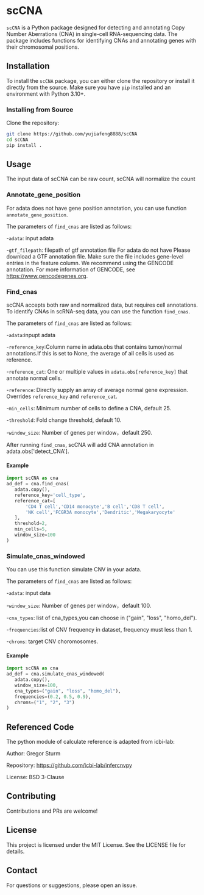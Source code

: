 # scCNA
`scCNA` is a Python package designed for detecting and annotating Copy Number Aberrations (CNA) in single-cell RNA-sequencing data. The package includes functions for identifying CNAs and annotating genes with their chromosomal positions.

## Installation

To install the `scCNA` package, you can either clone the repository or install it directly from the source. Make sure you have `pip` installed and an environment with Python 3.10+.

### Installing from Source

Clone the repository:

```bash
git clone https://github.com/yujiafeng8888/scCNA
cd scCNA
pip install .
```
## Usage

The input data of scCNA can be raw count, scCNA will normalize the count
### Annotate_gene_position

For adata does not have gene position annotation, you can use function `annotate_gene_position`.

The parameters of `find_cnas` are listed as follows:

-`adata`: input adata

-`gtf_filepath`: filepath of gtf annotation file
For adata do not have Please download a GTF annotation file. Make sure the file includes gene-level entries in the feature column. We recommend using the GENCODE annotation. For more information of GENCODE, see https://www.gencodegenes.org.

### Find_cnas
scCNA accepts both raw and normalized data, but requires cell annotations.
To identify CNAs in scRNA-seq data, you can use the function `find_cnas`.

The parameters of `find_cnas` are listed as follows:

-`adata`:inpupt adata

-`reference_key`:Column name in adata.obs that contains tumor/normal annotations.If this is set to None, the average of all cells is used as reference.

-`reference_cat`: One or multiple values in `adata.obs[reference_key]` that annotate normal cells.

-`reference`: Directly supply an array of average normal gene expression. Overrides `reference_key` and `reference_cat`.

-`min_cells`: Minimum number of cells to define a CNA, default 25.

-`threshold`: Fold change threshold, default 10.

-`window_size`: Number of genes per window，default 250.

After running `find_cnas`, scCNA will add CNA annotation in adata.obs['detect_CNA'].

#### Example
 ```python
import scCNA as cna
ad_def = cna.find_cnas(
    adata.copy(),
    reference_key='cell_type',
    reference_cat=[
        'CD4 T cell','CD14 monocyte','B cell','CD8 T cell',
        'NK cell','FCGR3A monocyte','Dendritic','Megakaryocyte'
    ],
    threshold=2,
    min_cells=5,
    window_size=100
)
 ```

### Simulate_cnas_windowed
You can use this function simulate CNV in your adata.

The parameters of `find_cnas` are listed as follows:

-`adata`: input data

-`window_size`: Number of genes per window，default 100.

-`cna_types`: list of cna_types,you can choose in ("gain", "loss", "homo_del").

-`frequencies`:list of CNV frequency in dataset, frequency must less than 1.

-`chroms`: target CNV choromosomes.

#### Example
 ```python
import scCNA as cna
ad_def = cna.simulate_cnas_windowed(
    adata.copy(),
    window_size=100,
    cna_types=("gain", "loss", "homo_del"),
    frequencies=(0.2, 0.5, 0.9),
    chroms=("1", "2", "3")
)
 ```


## Referenced Code
The python module of calculate reference is adapted from icbi-lab:

Author: Gregor Sturm

Repository: https://github.com/icbi-lab/infercnvpy

License: BSD 3-Clause

## Contributing
Contributions and PRs are welcome!
## License
This project is licensed under the MIT License. See the LICENSE file for details.
## Contact
For questions or suggestions, please open an issue.






